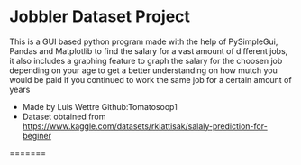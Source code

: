 # Jobbler Dataset Project
This is a GUI based python program made with the help of PySimpleGui, Pandas and Matplotlib to find the salary for a vast amount of different jobs, it
also includes a graphing feature to graph the salary for the choosen job depending on your age to get a better understanding on how mutch you would be paid
if you continued to work the same job for a certain amount of years
- Made by Luis Wettre Github:Tomatosoop1
- Dataset obtained from https://www.kaggle.com/datasets/rkiattisak/salaly-prediction-for-beginer




=======


